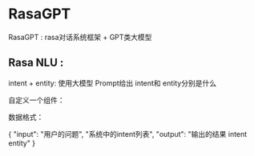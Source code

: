 # RasaGPT
RasaGPT : rasa对话系统框架 + GPT类大模型


## Rasa NLU :
intent + entity: 使用大模型 Prompt给出 intent和 entity分别是什么

自定义一个组件：

数据格式：

  {
    "input": "用户的问题",
    "系统中的intent列表",
    "output": "输出的结果 intent entity"
  }



